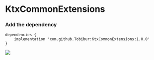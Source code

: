 # KtxCommonExtensions

### Add the dependency

```Gradle
dependencies {
	implementation 'com.github.Tobibur:KtxCommonExtensions:1.0.0'
}
```
[![](https://jitpack.io/v/Tobibur/KtxCommonExtensions.svg)](https://jitpack.io/#Tobibur/KtxCommonExtensions)
